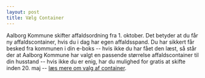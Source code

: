 ```yaml
---
layout: post
title: Vælg Container
---
```

Aalborg Kommune skifter affaldsordning fra 1. oktober. Det betyder at du får ny affaldscontainer, hvis du i dag har egen affaldsspand. Du har sikkert får besked fra kommunen i din e-boks -- hvis ikke du har fået den læst, så står der at Aalborg Kommune har valgt en passende størrelse affaldscontainer til din husstand -- hvis ikke du er enig, har du mulighed for gratis at skifte inden 20. maj -- [læs mere om valg af container](http://www.xn--retnk-ura.dk/).